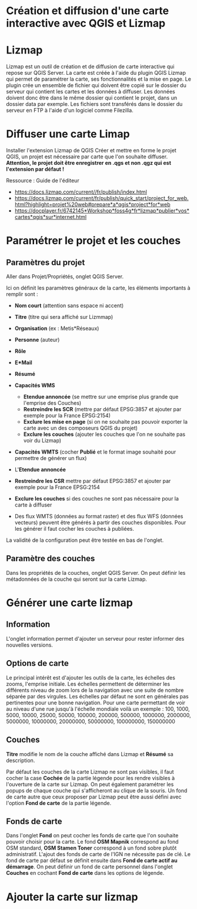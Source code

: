 # Création et diffusion d'une carte interactive avec QGIS et Lizmap

# Lizmap

Lizmap est un outil de création et de diffusion de carte interactive qui repose sur QGIS Server.
La carte est créée à l'aide du plugin QGIS Lizmap qui permet de paramétrer la carte, ses fonctionnalités et la mise en page. Le plugin crée un ensemble de fichier qui doivent être copié sur le dossier du serveur qui contient les cartes et les données à diffuser. Les données doivent donc être dans le même dossier qui contient le projet, dans un dossier data par exemple.
Les fichiers sont transférés dans le dossier du serveur en FTP à l'aide d'un logiciel comme Filezilla.

# Diffuser une carte Limap

Installer l'extension Lizmap de QGIS
Créer et mettre en forme le projet QGIS, un projet est nécessaire par carte que l'on souhaite diffuser.
**Attention, le projet doit être enregistrer en .qgs et non .qgz qui est l'extension par défaut !**

Ressource  :
Guide de l'éditeur
* https://docs.lizmap.com/current//fr/publish/index.html
* https://docs.lizmap.com/current/fr/publish/quick_start/project_for_web.html?highlight=projet%20web#prepare*a*qgis*project*for*web
* https://docplayer.fr/6742145*Workshop*foss4g*fr*lizmap*publier*vos*cartes*qgis*sur*internet.html

# Paramétrer le projet et les couches

## Paramètres du projet

Aller dans Projet/Propriétés, onglet QGIS Server.

Ici on définit les paramètres généraux de la carte, les éléments importants à remplir sont :
* **Nom court** (attention sans espace ni accent)
* **Titre** (titre qui sera affiché sur Lizmmap)
* **Organisation** (ex : Metis*Réseaux)
* **Personne** (auteur)
* **Rôle**
* **E*Mail**
* **Résumé**
* **Capacités WMS**
  * **Etendue annoncée** (se mettre sur une emprise plus grande que l'emprise des Couches)
  * **Restreindre les SCR** (mettre par défaut EPSG:3857 et ajouter par exemple pour la France EPSG:2154)
  * **Exclure les mise en page** (si on ne souhaite pas pouvoir exporter la carte avec un des composeurs QGIS du projet)
  * **Exclure les couches** (ajouter les couches que l'on ne souhaite pas voir du Lizmap)
* **Capacités WMTS** (cocher **Publié** et le format image souhaité pour permettre de générer un flux)

* L'**Etendue annoncée**
* **Restreindre les CSR** mettre par défaut EPSG:3857 et ajouter par exemple pour la France EPSG:2154
* **Exclure les couches** si des couches ne sont pas nécessaire pour la carte à diffuser
* Des flux WMTS (données au format raster) et des flux WFS (données vecteurs) peuvent être générés à partir des couches disponibles. Pour les générer il faut cocher les couches à publiées.

La validité de la configuration peut être testée en bas de l'onglet.

## Paramètre des couches

Dans les propriétés de la couches, onglet QGIS Server.
On peut définir les métadonnées de la couche qui seront sur la carte Lizmap.

# Générer une carte lizmap

## Information
L'onglet information permet d'ajouter un serveur pour rester informer des nouvelles versions.

## Options de carte
Le principal intérêt est d'ajouter les outils de la carte, les échelles des zooms, l'emprise initiale.
Les échelles permettent de déterminer les différents niveau de zoom lors de la navigation avec une suite de nombre séparée par des virgules. Les échelles par défaut ne sont en générales pas pertinentes pour une bonne navigation. Pour une carte permettant de voir au niveau d'une rue jusqu'à l'échelle mondiale voilà un exemple  :
100, 1000, 5000, 10000, 25000, 50000, 100000, 200000, 500000, 1000000, 2000000, 5000000, 10000000, 20000000, 50000000, 100000000, 150000000

## Couches
**Titre** modifie le nom de la couche affiché dans Lizmap et **Résumé** sa description.

Par défaut les couches de la carte Lizmap ne sont pas visibles, il faut cocher la case **Cochée** de la partie légende pour les rendre visibles à l'ouverture de la carte sur Lizmap.
On peut également paramétrer les popups de chaque couche qui s'afficheront au clique de la souris.
Un fond de carte autre que ceux proposer par Lizmap peut être aussi défini avec l'option **Fond de carte** de la partie légende.

## Fonds de carte
Dans l'onglet **Fond** on peut cocher les fonds de carte que l'on souhaite pouvoir choisir pour la carte. Le fond **OSM Mapnik** correspond au fond OSM standard, **OSM Stamen Toner** correspond à un fond sobre plutôt administratif. L'ajout des fonds de carte de l'IGN ne nécessite pas de clé.
Le fond de carte par défaut se définit ensuite dans **Fond de carte actif au démarrage**.
On peut définir un fond de carte personnel dans l'onglet **Couches** en cochant **Fond de carte** dans les options de légende.

# Ajouter la carte sur lizmap
